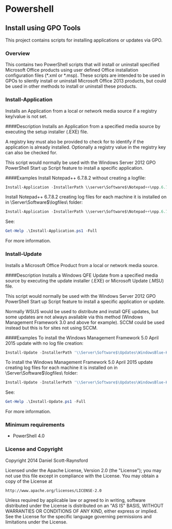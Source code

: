 Powershell
==========

## Install using GPO Tools
This project contains scripts for installing applications or updates via GPO.

### Overview
This contains two PowerShell scripts that will install or uninstall specified Microsoft Office products using user defined Office installation configuration files (*.xml or *.msp). These scripts are intended to be used in GPOs to silently install or uninstall Microsoft Office 2013 products, but could be used in other methods to install or uninstall these products.

### Install-Application
Installs an Application from a local or network media source if a registry key/value is not set.

####Description
Installs an Application from a specified media source by executing the setup installer (.EXE) file.
  
A registry key must also be provided to check for to identify if the application is already installed. Optionally a registry value in the registry key can also be checked for.

This script would normally be used with the Windows Server 2012 GPO PowerShell Start up Script feature to install a specific application.

####Examples
Install Notepad++ 6.7.8.2 without creating a logfile:
```powershell
Install-Application -InstallerPath \\server\Software$\Notepad++\npp.6.7.8.2.Installer.exe -RegistryKey HKLM:\SOFTWARE\Wow6432Node\Microsoft\Windows\CurrentVersion\Uninstall\Notepad++ -RegistryName DisplayVersion -RegistryValue 6.7.8.2 -InstallerParameters '/S'
```

Install Notepad++ 6.7.8.2 creating log files for each machine it is installed on in \\Server\Software$\logfiles\ folder:
```powershell
Install-Application -InstallerPath \\server\Software$\Notepad++\npp.6.7.8.2.Installer.exe -RegistryKey HKLM:\SOFTWARE\Wow6432Node\Microsoft\Windows\CurrentVersion\Uninstall\Notepad++ -RegistryName DisplayVersion -RegistryValue 6.7.8.2 -InstallerParameters '/S' -LogPath \\Server\Software$\logfiles\
```

See:
```powershell
Get-Help .\Install-Application.ps1 -Full
```
For more information.


### Install-Update
Installs a Microsoft Office Product from a local or network media source.

####Description
Installs a Windows QFE Update from a specified media source by executing the update installer (.EXE) or Microsoft Update (.MSU) file.
  
This script would normally be used with the Windows Server 2012 GPO PowerShell Start up Script feature to install a specific application or update.

Normally WSUS would be used to distribute and install QFE updates, but some updates are not always available via this method (Windows Management Framework 3.0 and above for example). SCCM could be used instead but this is for sites not using SCCM.

####Examples
To install the Windows Management Framework 5.0 April 2015 update with no log file creation:
```powershell
Install-Update -InstallerPath '\\Server\Software$\Updates\WindowsBlue-KB3055381-x64.msu' -KBID 'KB3055381'
```

To install the Windows Management Framework 5.0 April 2015 update creating log files for each machine it is installed on in \\Server\Software$\logfiles\ folder:
```powershell
Install-Update -InstallerPath '\\Server\Software$\Updates\WindowsBlue-KB3055381-x64.msu' -KBID 'KB3055381' -LogPath \\Server\Software$\logfiles\
```

See:
```powershell
Get-Help .\Install-Update.ps1 -Full
```
For more information.

### Minimum requirements

- PowerShell 4.0


### License and Copyright

Copyright 2014 Daniel Scott-Raynsford

Licensed under the Apache License, Version 2.0 (the "License");
you may not use this file except in compliance with the License.
You may obtain a copy of the License at

    http://www.apache.org/licenses/LICENSE-2.0

Unless required by applicable law or agreed to in writing, software
distributed under the License is distributed on an "AS IS" BASIS,
WITHOUT WARRANTIES OR CONDITIONS OF ANY KIND, either express or implied.
See the License for the specific language governing permissions and
limitations under the License.
